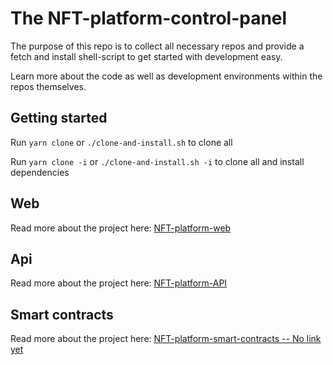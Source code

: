 # The NFT-platform-control-panel

The purpose of this repo is to collect all necessary repos and provide a fetch and install shell-script to get started with development easy.

Learn more about the code as well as development environments within the repos themselves.

## Getting started

Run `yarn clone` or `./clone-and-install.sh` to clone all

Run `yarn clone -i` or `./clone-and-install.sh -i` to clone all and install dependencies

## Web

Read more about the project here:
[NFT-platform-web](https://github.com/magnuslundstrom/nft-platform-web/)

## Api

Read more about the project here:
[NFT-platform-API](https://github.com/magnuslundstrom/nft-platform-api/)

## Smart contracts

Read more about the project here:
[NFT-platform-smart-contracts -- No link yet]()
